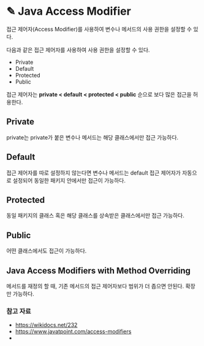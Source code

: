 # ✎ Java Access Modifier
접근 제어자(Access Modifier)를 사용하여 변수나 메서드의 사용 권한을 설정할 수 있다.

다음과 같은 접근 제어자를 사용하여 사용 권한을 설정할 수 있다.

- Private
- Default
- Protected
- Public

접근 제어자는 **private < default < protected < public** 순으로 보다 많은 접근을 허용한다.

## Private
private는 private가 붙은 변수나 메서드는 해당 클래스에서만 접근 가능하다.

## Default
접근 제어자를 따로 설정하지 않는다면 변수나 메서드는 default 접근 제어자가 자동으로 설정되어 동일한 패키지 안에서만 접근이 가능하다.

## Protected
동일 패키지의 클래스 혹은 해당 클래스를 상속받은 클래스에서만 접근 가능하다.

## Public
어떤 클래스에서도 접근이 가능하다.

## Java Access Modifiers with Method Overriding
메서드를 재정의 할 때, 기존 메서드의 접근 제어자보다 범위가 더 좁으면 안된다. 확장만 가능하다.


### 참고 자료
- https://wikidocs.net/232
- https://www.javatpoint.com/access-modifiers
- 